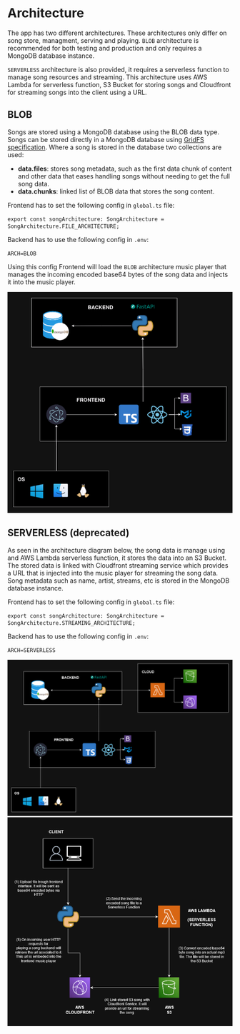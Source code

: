 # Architecture

The app has two different architectures. These architectures only differ on song store, managment, serving
and playing. `BLOB` architecture is recommended for both testing and production and only requires a MongoDB database instance.

`SERVERLESS` architecture is also provided, it requires a serverless function to manage song resources and streaming. This architecture uses AWS Lambda for serverless function, S3 Bucket for storing songs and Cloudfront for streaming songs into the client using a URL.

## BLOB

Songs are stored using a MongoDB database using the BLOB data type. Songs can be stored directly in a MongoDB database using [GridFS specification](https://www.mongodb.com/docs/manual/core/gridfs/). Where
a song is stored in the database two collections are used:

* **data.files**: stores song metadata, such as the first data chunk of content and other data that
eases handling songs without needing to get the full song data.
* **data.chunks**: linked list of BLOB data that stores the song content.

Frontend has to set the following config in `global.ts` file:

```
export const songArchitecture: SongArchitecture = SongArchitecture.FILE_ARCHITECTURE;
```

Backend has to use the following config in `.env`:

```
ARCH=BLOB
```

Using this config Frontend will load the `BLOB` architecture music player that manages the incoming
encoded base64 bytes of the song data and injects it into the music player.

![BLOB ARCHITECTURE](assets/architecture/app_architecture_blob.png)


## SERVERLESS (deprecated)

As seen in the architecture diagram below, the song data is manage using and AWS Lambda serverless function, it
stores the data into an S3 Bucket. The stored data is linked with Cloudfront streaming service which provides
a URL that is injected into the music player for streaming the song data. Song metadata such as name, artist, streams, etc is stored in the MongoDB database instance.

Frontend has to set the following config in `global.ts` file:

```
export const songArchitecture: SongArchitecture = SongArchitecture.STREAMING_ARCHITECTURE;
```

Backend has to use the following config in `.env`:

```
ARCH=SERVERLESS
```

![STREAMING SERVERLESS ARCHITECTURE](assets/architecture/app_architecture_serverless.png)
![STREAMING SONG ARCHITECTURE](assets/architecture/song_architecture_serverless.png)
